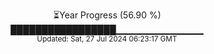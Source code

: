 <p align="center">
⏳Year Progress (56.90 %) <br>
█████████████████▁▁▁▁▁▁▁▁▁▁▁▁▁ <br>
<sub>Updated: Sat, 27 Jul 2024 06:23:17 GMT</sub>
</p>

